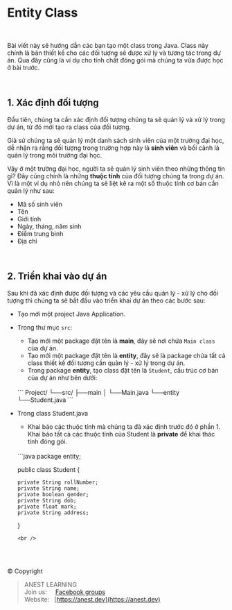 # Entity Class

<br />

Bài viết này sẽ hướng dẫn các bạn tạo một class trong Java. Class này chính là bản thiết kế cho các đối tượng sẽ được xử lý và tương tác trong dự án. Qua đây cũng là ví dụ cho tính chất đóng gói mà chúng ta vừa được học ở bài trước.

<br />

## 1. Xác định đối tượng

Đầu tiên, chúng ta cần xác định đối tượng chúng ta sẽ quản lý và xử lý trong dự án, từ đó mới tạo ra class của đối tượng.

Giả sử chúng ta sẽ quản lý một danh sách sinh viên của một trường đại học, dễ nhận ra rằng đối tượng trong trường hợp này là **sinh viên** và bối cảnh là quản lý trong môi trường đại học.

Vậy ở một trường đại học, người ta sẽ quản lý sinh viên theo những thông tin gì? Đây cũng chính là những **thuộc tính** của đối tượng chúng ta trong dự án. Vì là một ví dụ nhỏ nên chúng ta sẽ liệt kê ra một số thuộc tính cơ bản cần quản lý như sau:

- Mã số sinh viên
- Tên
- Giới tính
- Ngày, tháng, năm sinh
- Điểm trung bình
- Địa chỉ

<br />

## 2. Triển khai vào dự án

Sau khi đã xác định được đối tượng và các yêu cầu quản lý - xử lý cho đối tượng thì chúng ta sẽ bắt đầu vào triển khai dự án theo các bước sau:

- Tạo mới một project Java Application.
- Trong thư mục `src`:
  - Tạo mới một package đặt tên là **main**, đây sẽ nơi chứa `Main class` của dự án.
  - Tạo mới một package đặt tên là **entity**, đây sẽ là package chứa tất cả class thiết kế đối tượng cần quản lý - xử lý trong dự án.
  - Trong package **entity**, tạo class đặt tên là `Student`, cấu trúc cơ bản của dự án như bên dưới:
  
  <br />
  ```
  Project/
     └──src/  
        ├──main
        │  └──Main.java
        └──entity 
           └──Student.java
  ```
  <br />
  
- Trong class Student.java
  - Khai báo các thuộc tính mà chúng ta đã xác định trước đó ở phần 1. Khai báo tất cả các thuộc tính của Student là **private** để khai thác tính đóng gói.
  
  <br />
  ```java
  package entity;

  public class Student {

      private String rollNumber;
      private String name;
      private boolean gender;
      private String dob;
      private float mark;
      private String address;
  }
  ```
  <br />

<br />

##  

© Copyright
> ANEST LEARNING  
> Join us: &nbsp;&nbsp;&nbsp; [Facebook groups](https://www.facebook.com/groups/anest.learning/)  
> Website: &nbsp; [https://anest.dev](https://anest.dev)  
